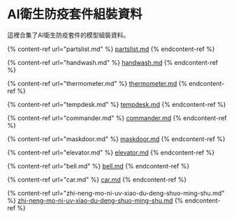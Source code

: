 # AI衛生防疫套件組裝資料

這裡合集了AI衛生防疫套件的模型組裝資料。

{% content-ref url="partslist.md" %}
[partslist.md](partslist.md)
{% endcontent-ref %}

{% content-ref url="handwash.md" %}
[handwash.md](handwash.md)
{% endcontent-ref %}

{% content-ref url="thermometer.md" %}
[thermometer.md](thermometer.md)
{% endcontent-ref %}

{% content-ref url="tempdesk.md" %}
[tempdesk.md](tempdesk.md)
{% endcontent-ref %}

{% content-ref url="commander.md" %}
[commander.md](commander.md)
{% endcontent-ref %}

{% content-ref url="maskdoor.md" %}
[maskdoor.md](maskdoor.md)
{% endcontent-ref %}

{% content-ref url="elevator.md" %}
[elevator.md](elevator.md)
{% endcontent-ref %}

{% content-ref url="bell.md" %}
[bell.md](bell.md)
{% endcontent-ref %}

{% content-ref url="car.md" %}
[car.md](car.md)
{% endcontent-ref %}

{% content-ref url="zhi-neng-mo-ni-uv-xiao-du-deng-shuo-ming-shu.md" %}
[zhi-neng-mo-ni-uv-xiao-du-deng-shuo-ming-shu.md](zhi-neng-mo-ni-uv-xiao-du-deng-shuo-ming-shu.md)
{% endcontent-ref %}
